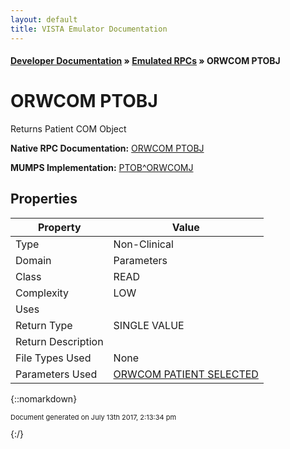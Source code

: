 ```yaml
---
layout: default
title: VISTA Emulator Documentation
---
```


#### [Developer Documentation](../index) &#187; [Emulated RPCs](TableOfContents) &#187; ORWCOM PTOBJ<br/>
# ORWCOM PTOBJ

Returns Patient COM Object

**Native RPC Documentation:** [ORWCOM PTOBJ](../VISTARPC/ORWCOM_PTOBJ)

**MUMPS Implementation:** [PTOB^ORWCOMJ](http://code.osehra.org/dox/Routine_ORWCOMJ_source.html)

## Properties

Property | Value
--- | ---
Type | Non-Clinical
Domain | Parameters
Class | READ
Complexity | LOW
Uses | 
Return Type | SINGLE VALUE
Return Description | 
File Types Used | None
Parameters Used | [ORWCOM PATIENT SELECTED](../Parameters/ORWCOM_PATIENT_SELECTED)


{::nomarkdown} <br/><p style="font-size: 11px">Document generated on July 13th 2017, 2:13:34 pm</p>{:/}